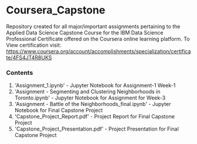 # Coursera_Capstone
Repository created for all major/important assignments pertaining to the Applied Data Science Capstone Course for the IBM Data Science Professional Certificate offered on the Coursera online learning platform.
To View certification visit: https://www.coursera.org/account/accomplishments/specialization/certificate/4FS4JT4R8UKS
### Contents
1. 'Assignment_1.ipynb' - Jupyter Notebook for Assignment-1 Week-1 
2. 'Assignment - Segmenting and Clustering Neighborhoods in Toronto.ipynb' - Jupyter Notebook for Assignment for Week-3
3. 'Assignment - Battle of the Neighborhoods_final.ipynb' - Jupyter Notebook for Final Capstone Project
4. 'Capstone_Project_Report.pdf' - Project Report for Final Capstone Project 
5. 'Capstone_Project_Presentation.pdf' - Project Presentation for Final Capstone Project

